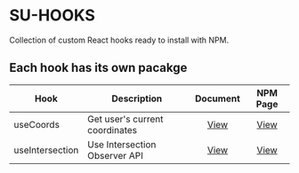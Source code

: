 # SU-HOOKS

Collection of custom React hooks ready to install with NPM.

## Each hook has its own pacakge

| Hook      | Description                    |                                 Document                                 |                          NPM Page                          |
| --------- | ------------------------------ | :----------------------------------------------------------------------: | :--------------------------------------------------------: |
| useCoords | Get user's current coordinates | [View](https://github.com/hyesuhong/su-hooks/tree/main/useCoords#readme) | [View](https://www.npmjs.com/package/@su-hooks/use-coords) |
|useIntersection|Use Intersection Observer API| [View](https://github.com/hyesuhong/su-hooks/tree/main/useIntersection#readme)|[View](https://www.npmjs.com/package/@su-hooks/use-intersection)|
